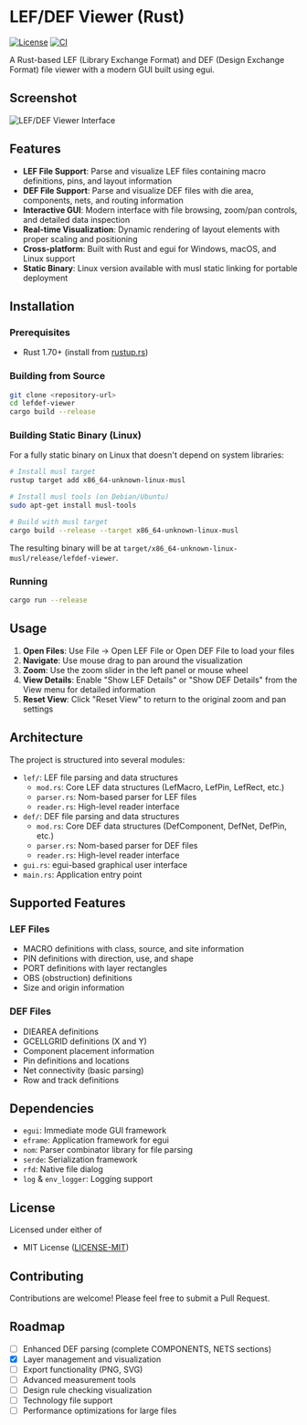 # LEF/DEF Viewer (Rust)

[![License](https://img.shields.io/badge/License-MIT-blue.svg)](LICENSE)
[![CI](https://github.com/vowstar/lefdef-viewer/actions/workflows/ci.yml/badge.svg)](https://github.com/vowstar/lefdef-viewer/actions/workflows/ci.yml)

A Rust-based LEF (Library Exchange Format) and DEF (Design Exchange Format) file viewer with a modern GUI built using egui.

## Screenshot

![LEF/DEF Viewer Interface](https://github.com/user-attachments/assets/9313efd5-b41e-4674-818f-dc9bc9b64c8b)

## Features

- **LEF File Support**: Parse and visualize LEF files containing macro definitions, pins, and layout information
- **DEF File Support**: Parse and visualize DEF files with die area, components, nets, and routing information
- **Interactive GUI**: Modern interface with file browsing, zoom/pan controls, and detailed data inspection
- **Real-time Visualization**: Dynamic rendering of layout elements with proper scaling and positioning
- **Cross-platform**: Built with Rust and egui for Windows, macOS, and Linux support
- **Static Binary**: Linux version available with musl static linking for portable deployment

## Installation

### Prerequisites

- Rust 1.70+ (install from [rustup.rs](https://rustup.rs/))

### Building from Source

```bash
git clone <repository-url>
cd lefdef-viewer
cargo build --release
```

### Building Static Binary (Linux)

For a fully static binary on Linux that doesn't depend on system libraries:

```bash
# Install musl target
rustup target add x86_64-unknown-linux-musl

# Install musl tools (on Debian/Ubuntu)
sudo apt-get install musl-tools

# Build with musl target
cargo build --release --target x86_64-unknown-linux-musl
```

The resulting binary will be at `target/x86_64-unknown-linux-musl/release/lefdef-viewer`.

### Running

```bash
cargo run --release
```

## Usage

1. **Open Files**: Use File -> Open LEF File or Open DEF File to load your files
2. **Navigate**: Use mouse drag to pan around the visualization
3. **Zoom**: Use the zoom slider in the left panel or mouse wheel
4. **View Details**: Enable "Show LEF Details" or "Show DEF Details" from the View menu for detailed information
5. **Reset View**: Click "Reset View" to return to the original zoom and pan settings

## Architecture

The project is structured into several modules:

- `lef/`: LEF file parsing and data structures
  - `mod.rs`: Core LEF data structures (LefMacro, LefPin, LefRect, etc.)
  - `parser.rs`: Nom-based parser for LEF files
  - `reader.rs`: High-level reader interface
- `def/`: DEF file parsing and data structures
  - `mod.rs`: Core DEF data structures (DefComponent, DefNet, DefPin, etc.)
  - `parser.rs`: Nom-based parser for DEF files
  - `reader.rs`: High-level reader interface
- `gui.rs`: egui-based graphical user interface
- `main.rs`: Application entry point

## Supported Features

### LEF Files

- MACRO definitions with class, source, and site information
- PIN definitions with direction, use, and shape
- PORT definitions with layer rectangles
- OBS (obstruction) definitions
- Size and origin information

### DEF Files

- DIEAREA definitions
- GCELLGRID definitions (X and Y)
- Component placement information
- Pin definitions and locations
- Net connectivity (basic parsing)
- Row and track definitions

## Dependencies

- `egui`: Immediate mode GUI framework
- `eframe`: Application framework for egui
- `nom`: Parser combinator library for file parsing
- `serde`: Serialization framework
- `rfd`: Native file dialog
- `log` & `env_logger`: Logging support

## License

Licensed under either of

- MIT License ([LICENSE-MIT](LICENSE))

## Contributing

Contributions are welcome! Please feel free to submit a Pull Request.

## Roadmap

- [ ] Enhanced DEF parsing (complete COMPONENTS, NETS sections)
- [x] Layer management and visualization
- [ ] Export functionality (PNG, SVG)
- [ ] Advanced measurement tools
- [ ] Design rule checking visualization
- [ ] Technology file support
- [ ] Performance optimizations for large files
